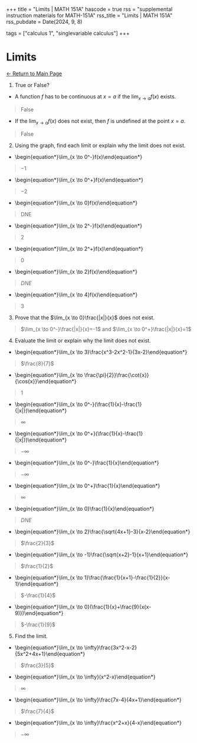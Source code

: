 +++
title = "Limits | MATH 151A"
hascode = true
rss = "supplemental instruction materials for MATH-151A"
rss_title = "Limits | MATH 151A"
rss_pubdate = Date(2024, 9, 8)

tags = ["calculus 1", "singlevariable calculus"]
+++

# Limits

[$\leftarrow$ Return to Main Page](../)

1) True or False?
- A function $f$ has to be continuous at $x=a$ if the $\lim_{x \to a}f(x)$ exists.
> False
- If the $\lim_{x \to a}f(x)$ does not exist, then $f$ is undefined at the point $x=a$.
> False

2) Using the graph, find each limit or explain why the limit does not exist.
- \begin{equation*}\lim_{x \to 0^-}f(x)\end{equation*}
> $-1$
- \begin{equation*}\lim_{x \to 0^+}f(x)\end{equation*}
> $-2$
- \begin{equation*}\lim_{x \to 0}f(x)\end{equation*}
> DNE
- \begin{equation*}\lim_{x \to 2^-}f(x)\end{equation*}
> $2$
- \begin{equation*}\lim_{x \to 2^+}f(x)\end{equation*}
> $0$
- \begin{equation*}\lim_{x \to 2}f(x)\end{equation*}
> $DNE$
- \begin{equation*}\lim_{x \to 4}f(x)\end{equation*}
> $3$

3) Prove that the $\lim_{x \to 0}\frac{|x|}{x}$ does not exist.
> $\lim_{x \to 0^-}\frac{|x|}{x}=-1$ and $\lim_{x \to 0^+}\frac{|x|}{x}=1$

4) Evaluate the limit or explain why the limit does not exist.
- \begin{equation*}\lim_{x \to 3}\frac{x^3-2x^2-1}{3x-2}\end{equation*}
> $\frac{8}{7}$
- \begin{equation*}\lim_{x \to \frac{\pi}{2}}\frac{\cot{x}}{\cos{x}}\end{equation*}
> $1$
- \begin{equation*}\lim_{x \to 0^-}(\frac{1}{x}-\frac{1}{|x|})\end{equation*}
> $\infty$
- \begin{equation*}\lim_{x \to 0^+}(\frac{1}{x}-\frac{1}{|x|})\end{equation*}
> $-\infty$
- \begin{equation*}\lim_{x \to 0^-}\frac{1}{x}\end{equation*}
> $-\infty$
- \begin{equation*}\lim_{x \to 0^+}\frac{1}{x}\end{equation*}
> $\infty$
- \begin{equation*}\lim_{x \to 0}\frac{1}{x}\end{equation*}
> $DNE$
- \begin{equation*}\lim_{x \to 2}\frac{\sqrt{4x+1}-3}{x-2}\end{equation*}
> $\frac{2}{3}$
- \begin{equation*}\lim_{x \to -1}\frac{\sqrt{x+2}-1}{x+1}\end{equation*}
> $\frac{1}{2}$
- \begin{equation*}\lim_{x \to 1}\frac{\frac{1}{x+1}-\frac{1}{2}}{x-1}\end{equation*}
> $-\frac{1}{4}$
- \begin{equation*}\lim_{x \to 0}(\frac{1}{x}+\frac{9}{x(x-9)})\end{equation*}
> $-\frac{1}{9}$

5) Find the limit.
- \begin{equation*}\lim_{x \to \infty}\frac{3x^2-x-2}{5x^2+4x+1}\end{equation*}
> $\frac{3}{5}$
- \begin{equation*}\lim_{x \to \infty}(x^2-x)\end{equation*}
> $\infty$
- \begin{equation*}\lim_{x \to \infty}\frac{7x-4}{4x+1}\end{equation*}
> $\frac{7}{4}$
- \begin{equation*}\lim_{x \to \infty}\frac{x^2+x}{4-x}\end{equation*}
> $-\infty$
